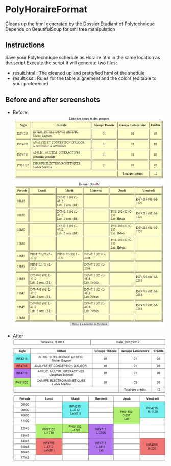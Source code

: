 PolyHoraireFormat
=================

Cleans up the html generated by the Dossier Etudiant of Polytechnique
Depends on BeautifulSoup for xml tree manipulation

Instructions
------------

Save your Polytechnique schedule as Horaire.htm in the same location as the script
Execute the script
It will generate two files:
* result.html : The cleaned up and prettyfied html of the shedule
* result.css  : Rules for the table alignement and the colors (editable to your preference)

Before and after screenshots
----------------------------

* Before
![Alt text](Before.png "Before")

* After
![Alt text](After.png "After")